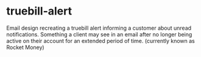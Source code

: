 # truebill-alert
Email design recreating a truebill alert informing a customer about unread notifications. Something a client may see in an email after no longer being active on their account for an extended period of time. (currently known as Rocket Money)
